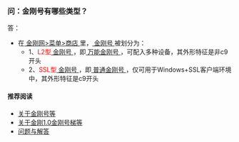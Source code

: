 ### 问：金刚号有哪些类型？
答：
- 在[ 金刚网>菜单>商店 ](https://atozitpro.net/shop/)里，[ 金刚号 ](https://a2zitpro.github.io/web/金刚号)被划分为：
  - 1、<font color="Red">L2型</font>[ 金刚号 ](https://a2zitpro.github.io/web/金刚号)，即[ 万能金刚号 ](https://a2zitpro.github.io/web/万能金刚号)，可配入多种设备，其外形特征是非c9开头
  - 2、<font color="Red">SSL型</font>[ 金刚号 ](https://a2zitpro.github.io/web/金刚号)，即[ 普通金刚号 ](https://a2zitpro.github.io/web/普通金刚号)，仅可用于Windows+SSL客户端环境中，其外形特征是c9开头

#### 推荐阅读
- [关于金刚号等](https://a2zitpro.github.io/web/列表-金刚号及相关问题)
- [关于金刚1.0金刚号梯等](https://a2zitpro.github.io/web/列表-关于金刚1.0配置金刚号型翻墙梯及相关问题)
- [问题与解答](https://a2zitpro.github.io/web/列表-问题与解答)

